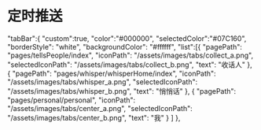 # 定时推送

"tabBar":{
    "custom":true,
    "color":"#000000",
    "selectedColor":"#07C160",
    "borderStyle": "white",
    "backgroundColor": "#ffffff",
    "list":[{
      "pagePath": "pages/tellsPeople/index",
      "iconPath": "/assets/images/tabs/collect_a.png",
      "selectedIconPath": "/assets/images/tabs/collect_b.png",
      "text": "收话人"
    },
    {
      "pagePath": "pages/whisper/whisperHome/index",
      "iconPath": "/assets/images/tabs/whisper_a.png",
      "selectedIconPath": "/assets/images/tabs/whisper_b.png",
      "text": "悄悄话"
    },
    {
      "pagePath": "pages/personal/personal",
      "iconPath": "/assets/images/tabs/center_a.png",
      "selectedIconPath": "/assets/images/tabs/center_b.png",
      "text": "我"
    }
  ]
  },